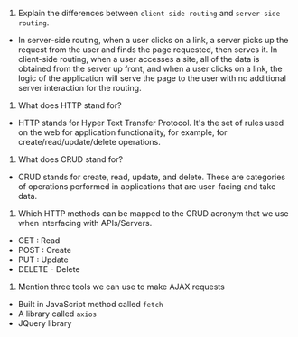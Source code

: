 1.  Explain the differences between `client-side routing` and `server-side routing`.
- In server-side routing, when a user clicks on a link, a server picks up the request from the user and finds the page requested, then serves it. In client-side routing, when a user accesses a site, all of the data is obtained from the server up front, and when a user clicks on a link, the logic of the application will serve the page to the user with no additional server interaction for the routing. 

1.  What does HTTP stand for?
- HTTP stands for Hyper Text Transfer Protocol. It's the set of rules used on the web for application functionality, for example, for create/read/update/delete operations. 

1.  What does CRUD stand for?
- CRUD stands for create, read, update, and delete. These are categories of operations performed in applications that are user-facing and take data. 

1.  Which HTTP methods can be mapped to the CRUD acronym that we use when interfacing with APIs/Servers.
- GET : Read
- POST : Create
- PUT : Update
- DELETE - Delete

1.  Mention three tools we can use to make AJAX requests
- Built in JavaScript method called `fetch`
- A library called `axios`
- JQuery library